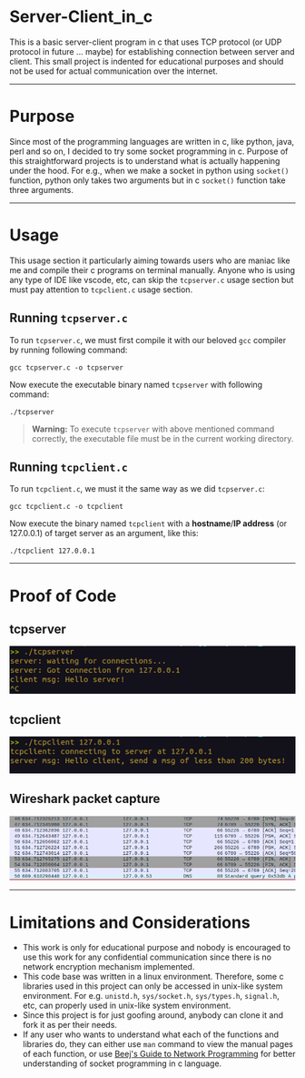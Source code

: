 # Server-Client_in_c
This is a basic server-client program in c that uses TCP protocol (or UDP protocol in future ... maybe) for establishing connection between server and client. This small project is indented for educational purposes and should not be used for actual communication over the internet.
___
# Purpose
Since most of the programming languages are written in c, like python, java, perl and so on, I decided to try some socket programming in c. Purpose of this straightforward projects is to understand what is actually happening under the hood. For e.g., when we make a socket in python using `socket()` function, python only takes two arguments but in c `socket()` function take three arguments.
___
# Usage
This usage section it particularly aiming towards users who are maniac like me and compile their c programs on terminal manually. Anyone who is using any type of IDE like vscode, etc, can skip the `tcpserver.c` usage section but must pay attention to `tcpclient.c` usage section.
## Running `tcpserver.c`
To run `tcpserver.c`, we must first compile it with our beloved `gcc` compiler by running following command:
```
gcc tcpserver.c -o tcpserver
```

Now execute the executable binary named `tcpserver` with following command:
```
./tcpserver
```

> **Warning:** To execute `tcpserver` with above mentioned command correctly, the executable file must be in the current working directory.

## Running `tcpclient.c`
To run `tcpclient.c`, we must it the same way as we did `tcpserver.c`:
```
gcc tcpclient.c -o tcpclient
```

Now execute the binary named `tcpclient` with a **hostname**/**IP address** (or 127.0.0.1) of target server as an argument, like this:
```
./tcpclient 127.0.0.1
```
___
# Proof of Code
## tcpserver
![tcpserver.png](https://github.com/EADDRINUSE-98/Server-Client_in_c/blob/main/poc_ss/tcpserver.png)
## tcpclient
![tcpclient.png](https://github.com/EADDRINUSE-98/Server-Client_in_c/blob/main/poc_ss/tcpclient.png)
## Wireshark packet capture
![wireshark-capture.png](https://github.com/EADDRINUSE-98/Server-Client_in_c/blob/main/poc_ss/wireshark-capture.png)
___
# Limitations and Considerations
- This work is only for educational purpose and nobody is encouraged to use this work for any confidential communication since there is no network encryption mechanism implemented.
- This code base was written in a linux environment. Therefore, some c libraries used in this project can only be accessed in unix-like system environment. For e.g. `unistd.h`, `sys/socket.h`, `sys/types.h`, `signal.h`, etc, can properly used in unix-like system environment.
- Since this project is for just goofing around, anybody can clone it and fork it as per their needs.
- If any user who wants to understand what each of the functions and libraries do, they can either use `man` command to view the manual pages of each function, or use [Beej's Guide to Network Programming](https://beej.us/guide/bgnet/html/split-wide/) for better understanding of socket programming in c language.
